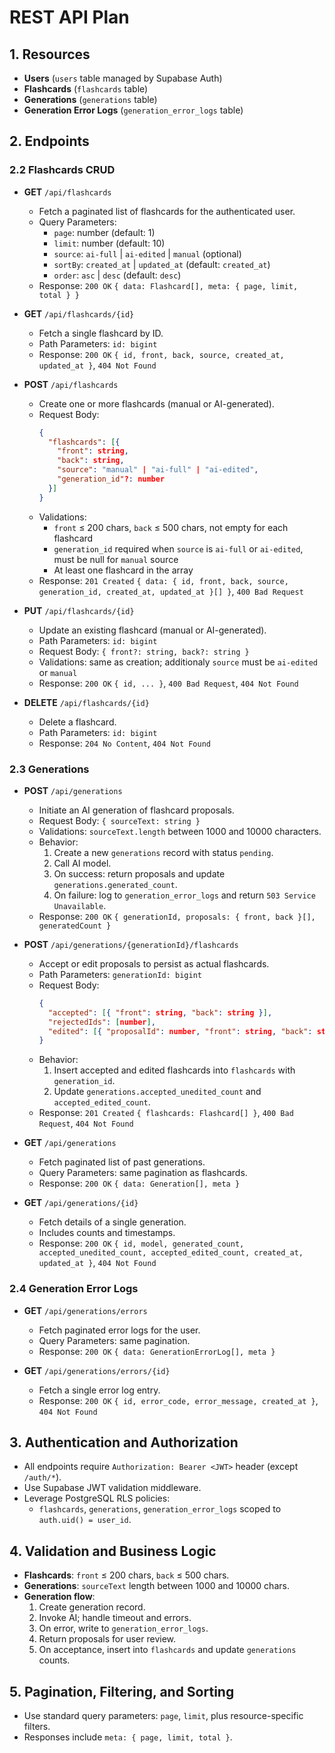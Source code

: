 # REST API Plan

## 1. Resources
- **Users** (`users` table managed by Supabase Auth)
- **Flashcards** (`flashcards` table)
- **Generations** (`generations` table)
- **Generation Error Logs** (`generation_error_logs` table)

## 2. Endpoints

### 2.2 Flashcards CRUD

- **GET** `/api/flashcards`
  - Fetch a paginated list of flashcards for the authenticated user.
  - Query Parameters:
    - `page`: number (default: 1)
    - `limit`: number (default: 10)
    - `source`: `ai-full` | `ai-edited` | `manual` (optional)
    - `sortBy`: `created_at` | `updated_at` (default: `created_at`)
    - `order`: `asc` | `desc` (default: `desc`)
  - Response: `200 OK` `{ data: Flashcard[], meta: { page, limit, total } }`

- **GET** `/api/flashcards/{id}`
  - Fetch a single flashcard by ID.
  - Path Parameters: `id: bigint`
  - Response: `200 OK` `{ id, front, back, source, created_at, updated_at }`, `404 Not Found`

- **POST** `/api/flashcards`
  - Create one or more flashcards (manual or AI-generated).
  - Request Body:
    ```json
    {
      "flashcards": [{
        "front": string,
        "back": string,
        "source": "manual" | "ai-full" | "ai-edited",
        "generation_id"?: number
      }]
    }
    ```
  - Validations:
    - `front` ≤ 200 chars, `back` ≤ 500 chars, not empty for each flashcard
    - `generation_id` required when `source` is `ai-full` or `ai-edited`, must be null for `manual` source
    - At least one flashcard in the array
  - Response: `201 Created` `{ data: { id, front, back, source, generation_id, created_at, updated_at }[] }`, `400 Bad Request`

- **PUT** `/api/flashcards/{id}`
  - Update an existing flashcard (manual or AI-generated).
  - Path Parameters: `id: bigint`
  - Request Body: `{ front?: string, back?: string }`
  - Validations: same as creation; additionaly `source` must be `ai-edited` or `manual`
  - Response: `200 OK` `{ id, ... }`, `400 Bad Request`, `404 Not Found`

- **DELETE** `/api/flashcards/{id}`
  - Delete a flashcard.
  - Path Parameters: `id: bigint`
  - Response: `204 No Content`, `404 Not Found`

### 2.3 Generations

- **POST** `/api/generations`
  - Initiate an AI generation of flashcard proposals.
  - Request Body: `{ sourceText: string }`
  - Validations: `sourceText.length` between 1000 and 10000 characters.
  - Behavior:
    1. Create a new `generations` record with status `pending`.
    2. Call AI model.
    3. On success: return proposals and update `generations.generated_count`.
    4. On failure: log to `generation_error_logs` and return `503 Service Unavailable`.
  - Response: `200 OK` `{ generationId, proposals: { front, back }[], generatedCount }`

- **POST** `/api/generations/{generationId}/flashcards`
  - Accept or edit proposals to persist as actual flashcards.
  - Path Parameters: `generationId: bigint`
  - Request Body:
    ```json
    {
      "accepted": [{ "front": string, "back": string }],
      "rejectedIds": [number],
      "edited": [{ "proposalId": number, "front": string, "back": string }]
    }
    ```
  - Behavior:
    1. Insert accepted and edited flashcards into `flashcards` with `generation_id`.
    2. Update `generations.accepted_unedited_count` and `accepted_edited_count`.
  - Response: `201 Created` `{ flashcards: Flashcard[] }`, `400 Bad Request`, `404 Not Found`

- **GET** `/api/generations`
  - Fetch paginated list of past generations.
  - Query Parameters: same pagination as flashcards.
  - Response: `200 OK` `{ data: Generation[], meta }`

- **GET** `/api/generations/{id}`
  - Fetch details of a single generation.
  - Includes counts and timestamps.
  - Response: `200 OK` `{ id, model, generated_count, accepted_unedited_count, accepted_edited_count, created_at, updated_at }`, `404 Not Found`

### 2.4 Generation Error Logs

- **GET** `/api/generations/errors`
  - Fetch paginated error logs for the user.
  - Query Parameters: same pagination.
  - Response: `200 OK` `{ data: GenerationErrorLog[], meta }`

- **GET** `/api/generations/errors/{id}`
  - Fetch a single error log entry.
  - Response: `200 OK` `{ id, error_code, error_message, created_at }`, `404 Not Found`

## 3. Authentication and Authorization
- All endpoints require `Authorization: Bearer <JWT>` header (except `/auth/*`).
- Use Supabase JWT validation middleware.
- Leverage PostgreSQL RLS policies:
  - `flashcards`, `generations`, `generation_error_logs` scoped to `auth.uid() = user_id`.

## 4. Validation and Business Logic
- **Flashcards**: `front` ≤ 200 chars, `back` ≤ 500 chars.
- **Generations**: `sourceText` length between 1000 and 10000 chars.
- **Generation flow**:
  1. Create generation record.
  2. Invoke AI; handle timeout and errors.
  3. On error, write to `generation_error_logs`.
  4. Return proposals for user review.
  5. On acceptance, insert into `flashcards` and update `generations` counts.

## 5. Pagination, Filtering, and Sorting
- Use standard query parameters: `page`, `limit`, plus resource-specific filters.
- Responses include `meta: { page, limit, total }`.